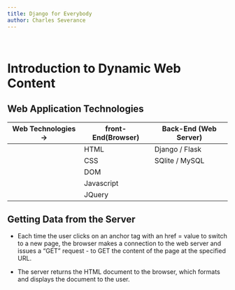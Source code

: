 ```yaml
---
title: Django for Everybody
author: Charles Severance
---
```


 

Introduction to Dynamic Web Content
===================================

Web Application Technologies
----------------------------

| **Web Technologies -\>** | **front-End(Browser)** | **Back-End (Web Server)** |
|--------------------------|------------------------|---------------------------|
|                          | HTML                   | Django / Flask            |
|                          | CSS                    | SQlite / MySQL            |
|                          | DOM                    |                           |
|                          | Javascript             |                           |
|                          | JQuery                 |                           |

Getting Data from the Server
----------------------------

-   Each time the user clicks on an anchor tag with an href = value to switch to
    a new page, the browser makes a connection to the web server and issues a
    “GET” request - to GET the content of the page at the specified URL.

-   The server returns the HTML document to the browser, which formats and
    displays the document to the user.
